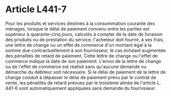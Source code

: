 # Article L441-7

Pour les produits et services destinés à la consommation courante des ménages, lorsque le délai de paiement convenu entre les parties est supérieur à quarante-cinq jours, calculés à compter de la date de livraison des produits ou de prestation du service, l'acheteur doit fournir, à ses frais, une lettre de change ou un effet de commerce d'un montant égal à la somme due contractuellement à son fournisseur, le cas échéant augmentée des pénalités de retard de paiement. Cette lettre de change ou l'effet de commerce indique la date de son paiement. L'envoi de la lettre de change ou de l'effet de commerce est réalisé sans qu'aucune demande ou démarche du débiteur soit nécessaire. Si le délai de paiement de la lettre de change conduit à dépasser le délai de paiement prévu par le contrat de vente, les pénalités de retard prévues par le troisième alinéa de l'article L. 441-6 sont automatiquement appliquées sans demande du fournisseur.